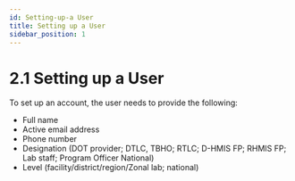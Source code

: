 ```yaml
---
id: Setting-up-a User
title: Setting up a User
sidebar_position: 1
---
```


# 2.1 Setting up a User

To set up an account, the user needs to provide the following:

- Full name  
- Active email address  
- Phone number  
- Designation (DOT provider; DTLC, TBHO; RTLC; D-HMIS FP; RHMIS FP; Lab staff; Program Officer National)  
- Level (facility/district/region/Zonal lab; national)

